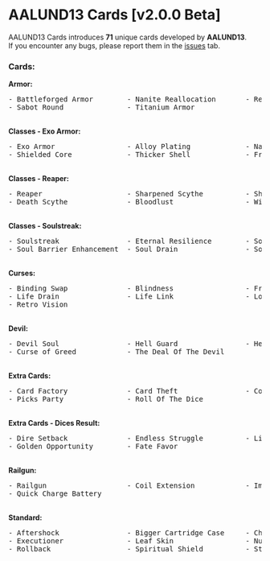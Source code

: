 # AALUND13 Cards [v2.0.0 Beta]

AALUND13 Cards introduces <b>71</b> unique cards developed by <b>AALUND13</b>.  
If you encounter any bugs, please report them in the [issues](https://github.com/AALUND13/AALUND13-Cards/issues) tab.

<h3>Cards:</h3>
<b>Armor:</b>
<pre>
- Battleforged Armor        - Nanite Reallocation       - Reinforced Plating        - Restoration               
- Sabot Round               - Titanium Armor            
</pre>
<br>
<b>Classes - Exo Armor:</b>
<pre>
- Exo Armor                 - Alloy Plating             - Nano Materials Plating    - Impenetrable Upgrade      
- Shielded Core             - Thicker Shell             - Fragile Layer             - Deflective Coating        
</pre>
<br>
<b>Classes - Reaper:</b>
<pre>
- Reaper                    - Sharpened Scythe          - Sharper Scythe            - Death Contract            
- Death Scythe              - Bloodlust                 - Withering                 
</pre>
<br>
<b>Classes - Soulstreak:</b>
<pre>
- Soulstreak                - Eternal Resilience        - Soulstealer Embrace       - Soul Barrier              
- Soul Barrier Enhancement  - Soul Drain                - Soul Drain Enhancement    
</pre>
<br>
<b>Curses:</b>
<pre>
- Binding Swap              - Blindness                 - Fracture Armor            - Healing Radiance          
- Life Drain                - Life Link                 - Loopy                     - Purifying Body            
- Retro Vision              
</pre>
<br>
<b>Devil:</b>
<pre>
- Devil Soul                - Hell Guard                - Hellfire Speed            - Corrupted Growth          
- Curse of Greed            - The Deal Of The Devil     
</pre>
<br>
<b>Extra Cards:</b>
<pre>
- Card Factory              - Card Theft                - Corrupting Picks          - Corruption Reflection     
- Picks Party               - Roll Of The Dice          
</pre>
<br>
<b>Extra Cards - Dices Result:</b>
<pre>
- Dire Setback              - Endless Struggle          - Lingering Hardship        - Turning Tide              
- Golden Opportunity        - Fate Favor                
</pre>
<br>
<b>Railgun:</b>
<pre>
- Railgun                   - Coil Extension            - Improve Capacitors        - Overcharge                
- Quick Charge Battery      
</pre>
<br>
<b>Standard:</b>
<pre>
- Aftershock                - Bigger Cartridge Case     - Chain Bullets             - Damage Storage            
- Executioner               - Leaf Skin                 - Numb                      - Resurgence                
- Rollback                  - Spiritual Shield          - Stunblock Bullets         
</pre>
